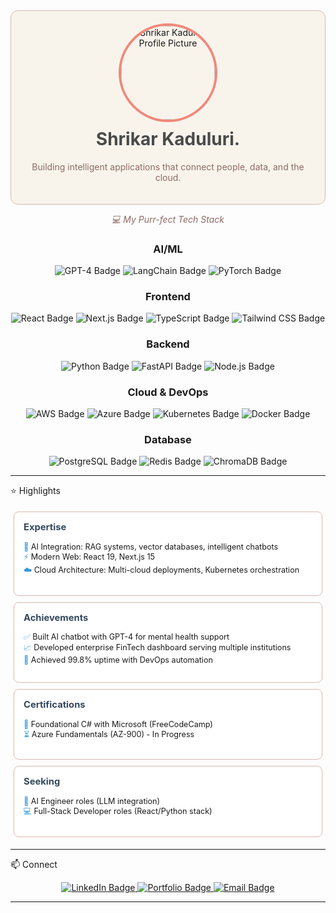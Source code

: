 <div align="center" style="background-color: #F8F4EC; padding: 20px; border-radius: 12px; border: 1px solid #D9B8B0;">
<img src="https://avatars.githubusercontent.com/u/74619725?v=4" alt="Shrikar Kaduluri Profile Picture" width="150" style="border-radius: 50%; border: 4px solid #F1887B;">
<h1 style="color: #4A4A4A; margin-top: 10px;">Shrikar Kaduluri.</h1>
<p style="color: #8C6A64;">
Building intelligent applications that connect people, data, and the cloud.
</p>
</div>


<div align="center">
<p style="color: #8C6A64; font-style: italic;">💻 My Purr-fect Tech Stack</p>
<h3>AI/ML</h3>
<p>
<img src="https://img.shields.io/badge/GPT--4-007ACC?style=flat&logo=openai&logoColor=white" alt="GPT-4 Badge">
<img src="https://img.shields.io/badge/LangChain-F4E7A2?style=flat&logo=langchain&logoColor=black" alt="LangChain Badge">
<img src="https://img.shields.io/badge/PyTorch-EE4C2C?style=flat&logo=pytorch&logoColor=white" alt="PyTorch Badge">
</p>
<h3>Frontend</h3>
<p>
<img src="https://img.shields.io/badge/React_19-61DAFB?style=flat&logo=react&logoColor=black" alt="React Badge">
<img src="https://img.shields.io/badge/Next.js_15-000000?style=flat&logo=next.js&logoColor=white" alt="Next.js Badge">
<img src="https://img.shields.io/badge/TypeScript-3178C6?style=flat&logo=typescript&logoColor=white" alt="TypeScript Badge">
<img src="https://img.shields.io/badge/Tailwind_CSS-06B6D4?style=flat&logo=tailwind-css&logoColor=white" alt="Tailwind CSS Badge">
</p>
<h3>Backend</h3>
<p>
<img src="https://img.shields.io/badge/Python_3.12+-3776AB?style=flat&logo=python&logoColor=white" alt="Python Badge">
<img src="https://img.shields.io/badge/FastAPI-009688?style=flat&logo=fastapi&logoColor=white" alt="FastAPI Badge">
<img src="https://img.shields.io/badge/Node.js_22+-339933?style=flat&logo=node.js&logoColor=white" alt="Node.js Badge">
</p>
<h3>Cloud & DevOps</h3>
<p>
<img src="https://img.shields.io/badge/AWS-232F3E?style=flat&logo=amazon-aws&logoColor=white" alt="AWS Badge">
<img src="https://img.shields.io/badge/Azure-0078D4?style=flat&logo=microsoft-azure&logoColor=white" alt="Azure Badge">
<img src="https://img.shields.io/badge/Kubernetes-326CE5?style=flat&logo=kubernetes&logoColor=white" alt="Kubernetes Badge">
<img src="https://img.shields.io/badge/Docker-2496ED?style=flat&logo=docker&logoColor=white" alt="Docker Badge">
</p>
<h3>Database</h3>
<p>
<img src="https://img.shields.io/badge/PostgreSQL-4169E1?style=flat&logo=postgresql&logoColor=white" alt="PostgreSQL Badge">
<img src="https://img.shields.io/badge/Redis-DC382D?style=flat&logo=redis&logoColor=white" alt="Redis Badge">
<img src="https://img.shields.io/badge/ChromaDB-008000?style=flat&logo=chroma&logoColor=white" alt="ChromaDB Badge">
</p>
</div>
<hr style="border-color: #D9B8B0;">

⭐ Highlights
<div style="display: flex; flex-wrap: wrap; justify-content: space-around; font-size: 0.9em;">
<div style="background-color: #FFFFFF; border: 1px solid #D9B8B0; border-radius: 8px; padding: 15px; margin: 5px; min-width: 250px; flex: 1;">
<h3 style="color: #34495e; margin-top: 0;">Expertise</h3>
<ul style="list-style-type: none; padding: 0;">
<li><span style="color: #3498db;">🧠</span> AI Integration: RAG systems, vector databases, intelligent chatbots</li>
<li><span style="color: #3498db;">⚡</span> Modern Web: React 19, Next.js 15</li>
<li><span style="color: #3498db;">☁️</span> Cloud Architecture: Multi-cloud deployments, Kubernetes orchestration</li>
</ul>
</div>

<div style="background-color: #FFFFFF; border: 1px solid #D9B8B0; border-radius: 8px; padding: 15px; margin: 5px; min-width: 250px; flex: 1;">
<h3 style="color: #34495e; margin-top: 0;">Achievements</h3>
<ul style="list-style-type: none; padding: 0;">
<li><span style="color: #3498db;">✅</span> Built AI chatbot with GPT-4 for mental health support</li>
<li><span style="color: #3498db;">📈</span> Developed enterprise FinTech dashboard serving multiple institutions</li>
<li><span style="color: #3498db;">🚀</span> Achieved 99.8% uptime with DevOps automation</li>
</ul>
</div>

<div style="background-color: #FFFFFF; border: 1px solid #D9B8B0; border-radius: 8px; padding: 15px; margin: 5px; min-width: 250px; flex: 1;">
<h3 style="color: #34495e; margin-top: 0;">Certifications</h3>
<ul style="list-style-type: none; padding: 0;">
<li><span style="color: #3498db;">📄</span> Foundational C# with Microsoft (FreeCodeCamp)</li>
<li><span style="color: #3498db;">⏳</span> Azure Fundamentals (AZ-900) - In Progress</li>
</ul>
</div>

<div style="background-color: #FFFFFF; border: 1px solid #D9B8B0; border-radius: 8px; padding: 15px; margin: 5px; min-width: 250px; flex: 1;">
<h3 style="color: #34495e; margin-top: 0;">Seeking</h3>
<ul style="list-style-type: none; padding: 0;">
<li><span style="color: #3498db;">💼</span> AI Engineer roles (LLM integration)</li>
<li><span style="color: #3498db;">💻</span> Full-Stack Developer roles (React/Python stack)</li>
</ul>
</div>
</div>
<hr style="border-color: #D9B8B0;">

📫 Connect
<p align="center">
<a href="https://www.linkedin.com/in/shrikarkaduluri" target="_blank">
<img src="https://img.shields.io/badge/LinkedIn-0A66C2?style=for-the-badge&logo=linkedin&logoColor=white" alt="LinkedIn Badge">
</a>
<a href="https://shrikarkaduluri.com" target="_blank">
<img src="https://img.shields.io/badge/Portfolio-000000?style=for-the-badge&logo=react&logoColor=61DAFB" alt="Portfolio Badge">
</a>
<a href="mailto:shrikarkaduluri@gmail.com">
<img src="https://img.shields.io/badge/Email-D14836?style=for-the-badge&logo=gmail&logoColor=white" alt="Email Badge">
</a>
</p>
<hr style="border-color: #D9B8B0;">

